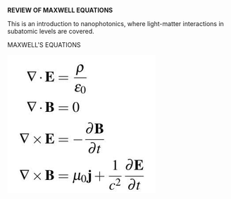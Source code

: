 

__REVIEW OF MAXWELL EQUATIONS__

This is an introduction to nanophotonics, where light-matter interactions in subatomic levels are covered.

MAXWELL'S EQUATIONS

![maxwell](/images/maxwell.jpg)
